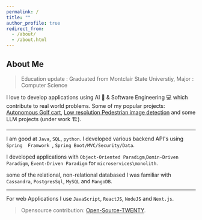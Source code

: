 ```yaml
---
permalink: /
title: ""
author_profile: true
redirect_from: 
  - /about/
  - /about.html
---
```


## About Me

> Education update : Graduated from Montclair State Universtiy, Major : Computer Science

I love to develop applications using AI 🤖 & Software Engineering 💻 which contribute to real world problems. 
Some of my popular projects: [Autonomous Golf cart](/portfolio/portfolio-1/), [Low resolution Pedestrian image detection](/portfolio/portfolio-2)
and some LLM projects (under work 🏗️).

---
I am good at `Java`, `SQL`, `python`. I developed various backend API's using `Spring  Framwork `, `Spring Boot/MVC/Security/Data`.

I developed applications with `Object-Oriented Paradigm`,`Domin-Driven Paradigm`, `Event-Driven Paradigm` for `microservices\monolith`.

some of the relational, non-relational databased I was familiar with  `Cassandra`, `PostgresSql`, `MySQL` and `MangoDB`.

---
For web Applications I use `JavaScript`, `ReactJS`, `NodeJS` and `Next.js`.
> Opensource contribution:  [Open-Source-TWENTY](https://github.com/twentyhq/twenty/pull/4617).


